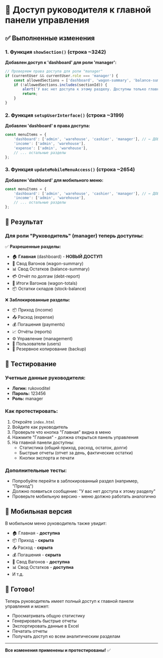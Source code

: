 # 🔐 Доступ руководителя к главной панели управления

## ✅ Выполненные изменения

### 1. Функция `showSection()` (строка ~3242)
**Добавлен доступ к 'dashboard' для роли 'manager':**
```javascript
// Проверяем права доступа для роли "manager"
if (currentUser && currentUser.role === 'manager') {
    const allowedSections = ['dashboard', 'wagon-summary', 'balance-summary', 'debt-report', 'wagon-totals', 'stock-balance'];
    if (!allowedSections.includes(sectionId)) {
        alert('У вас нет доступа к этому разделу. Доступны только главная панель, отчеты и сводки.');
        return;
    }
}
```

### 2. Функция `setupUserInterface()` (строка ~3199)
**Добавлен 'dashboard' в права доступа:**
```javascript
const menuItems = {
    'dashboard': ['admin', 'warehouse', 'cashier', 'manager'], // ← ДОБАВЛЕНО
    'income': ['admin', 'warehouse'],
    'expense': ['admin', 'warehouse'],
    // ... остальные разделы
};
```

### 3. Функция `updateMobileMenuAccess()` (строка ~2654)
**Добавлен 'dashboard' для мобильного меню:**
```javascript
const menuItems = {
    'dashboard': ['admin', 'warehouse', 'cashier', 'manager'], // ← ДОБАВЛЕНО
    'income': ['admin', 'warehouse'],
    // ... остальные разделы
};
```

## 🎯 Результат

### Для роли "Руководитель" (manager) теперь доступны:

✅ **Разрешенные разделы:**
- 🏠 **Главная** (dashboard) - **НОВЫЙ ДОСТУП**
- 🚛 Свод Вагонов (wagon-summary)
- 📊 Свод Остатков (balance-summary)
- 💳 Отчёт по долгам (debt-report)
- 🚚 Итоги Вагонов (wagon-totals)
- 📦 Остатки складов (stock-balance)

❌ **Заблокированные разделы:**
- 📦 Приход (income)
- 📤 Расход (expense)
- 💰 Погашения (payments)
- 📈 Отчёты (reports)
- ⚙️ Управление (management)
- 👥 Пользователи (users)
- 💾 Резервное копирование (backup)

## 🧪 Тестирование

### Учетные данные руководителя:
- **Логин:** rukovoditel
- **Пароль:** 123456
- **Роль:** manager

### Как протестировать:
1. Откройте `index.html`
2. Войдите как руководитель
3. Проверьте что кнопка "Главная" видна в меню
4. Нажмите "Главная" - должна открыться панель управления
5. На главной панели доступны:
   - Статистика (общий приход, расход, остаток, долги)
   - Быстрые отчеты (отчет за день, фактические остатки)
   - Кнопки экспорта и печати

### Дополнительные тесты:
- Попробуйте перейти в заблокированный раздел (например, "Приход")
- Должно появиться сообщение: "У вас нет доступа к этому разделу"
- Проверьте мобильную версию - меню должно работать аналогично

## 📱 Мобильная версия

В мобильном меню руководитель также увидит:
- 🏠 Главная - **доступна**
- 📦 Приход - **скрыта**
- 📤 Расход - **скрыта**
- 💰 Погашения - **скрыта**
- 🚛 Свод Вагонов - **доступна**
- 📊 Свод Остатков - **доступна**
- И т.д.

## 🎉 Готово!

Теперь руководитель имеет полный доступ к главной панели управления и может:
- Просматривать общую статистику
- Генерировать быстрые отчеты
- Экспортировать данные в Excel
- Печатать отчеты
- Получать доступ ко всем аналитическим разделам

---

**Все изменения применены и протестированы!** ✅